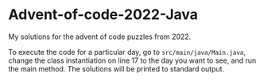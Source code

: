# Advent-of-code-2022-Java

My solutions for the advent of code puzzles from 2022.

To execute the code for a particular day, go to `src/main/java/Main.java`, change the class instantiation on line 17 to the day you want to see, and run the main method. The solutions will be printed to standard output.
